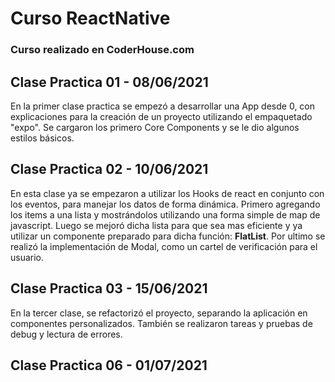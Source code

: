 # Curso ReactNative
### Curso realizado en CoderHouse.com

## Clase Practica 01 - 08/06/2021
En la primer clase practica se empezó a desarrollar una App desde 0, con explicaciones para la creación de un proyecto utilizando el empaquetado "expo".
Se cargaron los primero Core Components y se le dio algunos estilos básicos.

## Clase Practica 02 - 10/06/2021
En esta clase ya se empezaron a utilizar los Hooks de react en conjunto con los eventos, para manejar los datos de forma dinámica.
Primero agregando los items a una lista y mostrándolos utilizando una forma simple de map de javascript.
Luego se mejoró dicha lista para que sea mas eficiente y ya utilizar un componente preparado para dicha función: **FlatList**.
Por ultimo se realizó la implementación de Modal, como un cartel de verificación para el usuario.

## Clase Practica 03 - 15/06/2021
En la tercer clase, se refactorizó el proyecto, separando la aplicación en componentes personalizados.
También se realizaron tareas y pruebas de debug y lectura de errores.

## Clase Practica 06 - 01/07/2021
